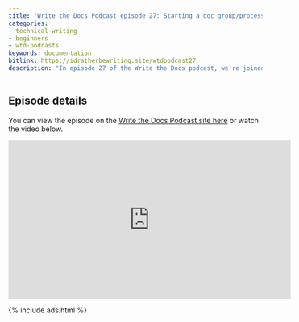 ```yaml
---
title: "Write the Docs Podcast episode 27: Starting a doc group/process when you're the first"
categories:
- technical-writing
- beginners
- wtd-podcasts
keywords: documentation
bitlink: https://idratherbewriting.site/wtdpodcast27
description: "In episode 27 of the Write the Docs podcast, we're joined by Cynthia Ng and Amy Qualls from GitLab to talk about strategies for starting up docs in organizations where there aren't any other tech writers and where you're first on scene setting up shop. What are your first steps as a documentarian when there isn't anyone else, when processes, contacts, tools, and other systems aren't documented or described anywhere? When you're first on scene, docs might not even be your full-time job but rather a task that's on the side of your desk and which you have to bootstrap from ground zero."
---
```


## Episode details

You can view the episode on the [Write the Docs Podcast site here](https://podcast.writethedocs.org/2020/02/20/episode-27-starting-doc-dept-from-scratch) or watch the video below.

<iframe width="560" height="315" src="https://www.youtube.com/embed/lEd-aDW4aAk" frameborder="0" allow="accelerometer; autoplay; encrypted-media; gyroscope; picture-in-picture" allowfullscreen></iframe>

{% include ads.html %}
